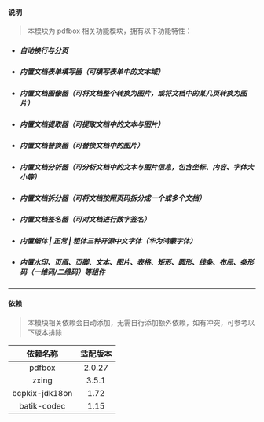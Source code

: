 #### 说明

> 本模块为 pdfbox 相关功能模块，拥有以下功能特性：

- ##### 自动换行与分页
- ##### 内置文档表单填写器（可填写表单中的文本域）
- ##### 内置文档图像器（可将文档整个转换为图片，或将文档中的某几页转换为图片）
- ##### 内置文档提取器（可提取文档中的文本与图片）
- ##### 内置文档替换器（可替换文档中的图片）
- ##### 内置文档分析器（可分析文档中的文本与图片信息，包含坐标、内容、字体大小等）
- ##### 内置文档拆分器（可将文档按照页码拆分成一个或多个文档）
- ##### 内置文档签名器（可对文档进行数字签名）
- ##### 内置细体 | 正常 | 粗体三种开源中文字体（华为鸿蒙字体）
- ##### 内置水印、页眉、页脚、文本、图片、表格、矩形、圆形、线条、布局、条形码（一维码/二维码）等组件

---

#### 依赖
> 本模块相关依赖会自动添加，无需自行添加额外依赖，如有冲突，可参考以下版本排除

|      依赖名称      | 适配版本 |
|:--------------:|:----:|
|     pdfbox     |2.0.27|
|     zxing      |3.5.1|
| bcpkix-jdk18on |1.72|
|  batik-codec   |1.15|
